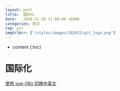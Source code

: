 ```yaml
---
layout: post
title:  国际化
date:   2020-11-26 11:00:00 +0800
categories: 笔记
tag: git
imgUrlArr: ["/styles/images/202011/git_logo.png"]
---
```


* content
{:toc}


# 国际化

[使用 vue-i18n 切换中英文](https://www.cnblogs.com/rogerwu/p/7744476.html)

